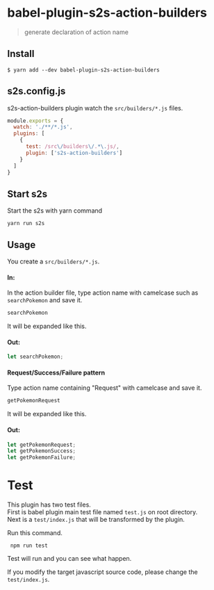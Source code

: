 # babel-plugin-s2s-action-builders

> generate declaration of action name

## Install

```
$ yarn add --dev babel-plugin-s2s-action-builders
```

## s2s.config.js

s2s-action-builders plugin watch the `src/builders/*.js` files.

```js
module.exports = {
  watch: './**/*.js',
  plugins: [
    {
      test: /src\/builders\/.*\.js/,
      plugin: ['s2s-action-builders']
    }
  ]
}
```
## Start s2s

Start the s2s with yarn command

`yarn run s2s`

## Usage

You create a `src/builders/*.js`.

#### In:

In the action builder file, type action name with camelcase such as `searchPokemon` and save it.

```js
searchPokemon
```

It will be expanded like this.

#### Out:

```js
let searchPokemon;

```

#### Request/Success/Failure pattern

Type action name containing "Request" with camelcase and save it.

```js
getPokemonRequest
```

It will be expanded like this.

#### Out:

```js
let getPokemonRequest;
let getPokemonSuccess;
let getPokemonFailure;

```

# Test

This plugin has two test files. \
First is babel plugin main test file named `test.js` on root directory. \
Next is a `test/index.js` that will be transformed by the plugin.

Run this command.

` npm run test`

Test will run and you can see what happen.

If you modify the target javascript source code, please change the `test/index.js`.

